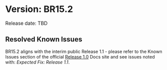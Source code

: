 # Version: BR15.2
<p style="font-size: 1.1em">Release date: TBD</p>

## Resolved Known Issues

BR15.2 aligns with the interim public Release 1.1 - please refer to the Known Issues section of the official [Release 1.0](https://docs.hbcdstudy.org/latest/changelog/knownissues) Docs site and see issues noted with: *Expected Fix: Release 1.1*.